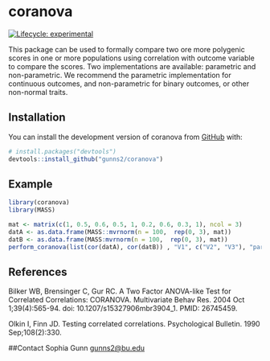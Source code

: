 # coranova

<!-- badges: start -->
[![Lifecycle: experimental](https://img.shields.io/badge/lifecycle-experimental-orange.svg)](https://lifecycle.r-lib.org/articles/stages.html#experimental)
<!-- badges: end -->

This package can be used to formally compare two ore more polygenic scores in one or more populations using correlation with outcome variable to compare the scores. 
Two implementations are available: parametric and non-parametric. We recommend the parametric implementation for continuous outcomes, and non-parametric for binary outcomes, or other non-normal traits. 

## Installation

You can install the development version of coranova from [GitHub](https://github.com/) with:

``` r
# install.packages("devtools")
devtools::install_github("gunns2/coranova")
```

## Example


``` r
library(coranova)
library(MASS)

mat <- matrix(c(1, 0.5, 0.6, 0.5, 1, 0.2, 0.6, 0.3, 1), ncol = 3)
datA <- as.data.frame(MASS::mvrnorm(n = 100,  rep(0, 3), mat))
datB <- as.data.frame(MASS:mvrnorm(n = 100,  rep(0, 3), mat))
perform_coranova(list(cor(datA), cor(datB)) , "V1", c("V2", "V3"), "parametric")
```

## References
Bilker WB, Brensinger C, Gur RC. A Two Factor ANOVA-like Test for Correlated Correlations: CORANOVA. Multivariate Behav Res. 2004 Oct 1;39(4):565-94. doi: 10.1207/s15327906mbr3904_1. PMID: 26745459.

Olkin I, Finn JD. Testing correlated correlations. Psychological Bulletin. 1990 Sep;108(2):330.

##Contact
Sophia Gunn [gunns2@bu.edu](gunns2@bu.edu)
